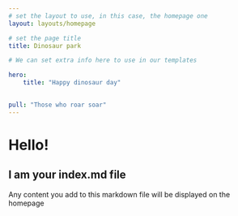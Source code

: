 ```yaml
---
# set the layout to use, in this case, the homepage one
layout: layouts/homepage

# set the page title
title: Dinosaur park

# We can set extra info here to use in our templates

hero:
    title: "Happy dinosaur day"
    

pull: "Those who roar soar"
---
```



# Hello!

## I am your index.md file

Any content you add to this markdown file will be displayed on the homepage 